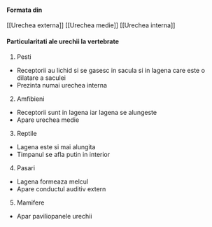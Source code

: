 #### Formata din
[[Urechea externa]]
[[Urechea medie]]
[[Urechea interna]]

#### Particularitati ale urechii la vertebrate
1. Pesti
- Receptorii au lichid si se gasesc in sacula si in lagena care este o dilatare a saculei
- Prezinta numai urechea interna
2. Amfibieni
- Receptorii sunt in lagena iar lagena se alungeste
- Apare urechea medie
3. Reptile
- Lagena este si mai alungita
- Timpanul se afla putin in interior
4. Pasari
- Lagena formeaza melcul
- Apare conductul auditiv extern
5. Mamifere
- Apar paviliopanele urechii